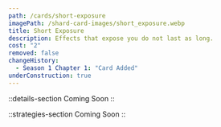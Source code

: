 ```yaml
---
path: /cards/short-exposure
imagePath: /shard-card-images/short_exposure.webp
title: Short Exposure
description: Effects that expose you do not last as long.
cost: "2"
removed: false
changeHistory:
  - Season 1 Chapter 1: "Card Added"
underConstruction: true
---
```


::details-section
Coming Soon
::

::strategies-section
Coming Soon
::
